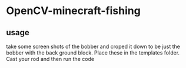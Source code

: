 ﻿# OpenCV-minecraft-fishing


## usage 
take some screen shots of the bobber and croped it down to be just the bobber with the back ground block. Place these in the templates folder. Cast your rod and then run the code
